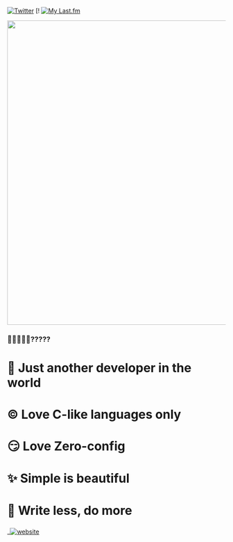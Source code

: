 
[![Twitter](https://img.shields.io/badge/Twitter-%231DA1F2.svg?logo=Twitter&logoColor=white)](https://twitter.com/_thaju____) [!
[![My Last.fm](https://lastfm-recently-played.vercel.app/api?user=thajudecodes)](https://www.last.fm/user/thajudecodes)


<img src="https://github-readme-stats.vercel.app/api?username=thajudecodes&show_icons=true&number_format=long&border_radius=20&rank_icon=percentile&ring_color=75C3FD&hide=issues" width=700 />



### 🐣🐨🐻🐻‍❄️?????

# 🐨 Just another developer in the world
# ©️ Love C-like languages only
# 😏 Love Zero-config
# ✨ Simple is beautiful
# 🦥 Write less, do more


###
_[![website](https://img.shields.io/badge/my_website-here-blue)](https://thajudheen.vercel.app/)
